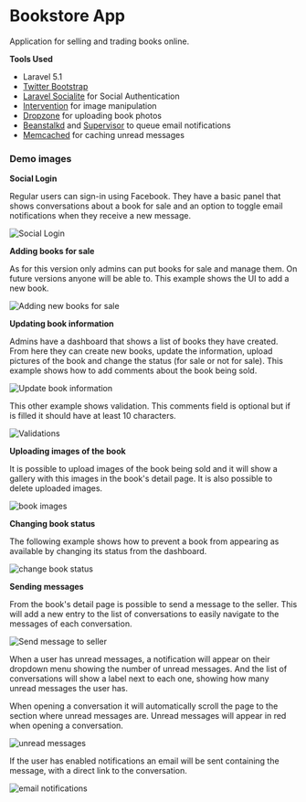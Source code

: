 # Bookstore App

Application for selling and trading books online. 

**Tools Used**
*   Laravel 5.1
*   [Twitter Bootstrap](http://getbootstrap.com/)
*   [Laravel Socialite](https://github.com/laravel/socialite) for Social Authentication
*   [Intervention](http://image.intervention.io/) for image manipulation
*   [Dropzone](http://www.dropzonejs.com/) for uploading book photos
*   [Beanstalkd](http://kr.github.io/beanstalkd/) and [Supervisor](http://supervisord.org/) to queue email notifications
*   [Memcached](http://memcached.org/) for caching unread messages

### Demo images

__Social Login__

Regular users can sign-in using Facebook. They have a basic panel that shows conversations about a book for sale and an option to toggle email notifications when they receive a new message.

![Social Login](http://i.imgur.com/7iRMvRO.gif)


__Adding books for sale__

As for this version only admins can put books for sale and manage them. On future versions anyone will be able to. This example shows the UI to add a new book.

![Adding new books for sale](http://i.imgur.com/vLIDwH6.gif)

__Updating book information__

Admins have a dashboard that shows a list of books they have created. From here they can create new books, update the information, upload pictures of the book and change the status (for sale or not for sale). This example shows how to add comments about the book being sold.

![Update book information](http://i.imgur.com/IufpoKm.gif)

This other example shows validation. This comments field is optional but if is filled it should have at least 10 characters.

![Validations](http://i.imgur.com/eJKt4Nl.gif)

__Uploading images of the book__

It is possible to upload images of the book being sold and it will show a gallery with this images in the book's detail page. It is also possible to delete uploaded images.

![book images](http://i.imgur.com/kNqnK2S.gif)

__Changing book status__

The following example shows how to prevent a book from appearing as available by changing its status from the dashboard.

![change book status](http://i.imgur.com/xyLWH0W.gif)

__Sending messages__

From the book's detail page is possible to send a message to the seller. This will add a new entry to the list of conversations to easily navigate to the messages of each conversation.

![Send message to seller](http://i.imgur.com/2pglS83.gif)

When a user has unread messages, a notification will appear on their dropdown menu showing the number of unread messages. And the list of conversations will show a label next to each one, showing how many unread messages the user has.

When opening a conversation it will automatically scroll the page to the section where unread messages are. Unread messages will appear in red when opening a conversation.

![unread messages](http://i.imgur.com/KynjUz9.gif)

If the user has enabled notifications an email will be sent containing the message, with a direct link to the conversation.

![email notifications](http://i.imgur.com/wov9Cil.gif)